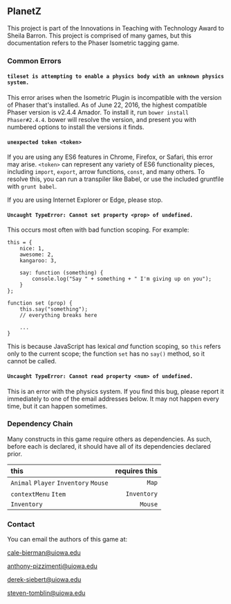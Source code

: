 ## PlanetZ

This project is part of the Innovations in Teaching with Technology Award to Sheila Barron. This project is comprised of
many games, but this documentation refers to the Phaser Isometric tagging game.


### Common Errors

#### `tileset is attempting to enable a physics body with an unknown physics system.`
This error arises when the Isometric Plugin is incompatible with the version of Phaser that's installed. As of June 22,
2016, the highest compatible Phaser version is v2.4.4 Amador. To install it, run `bower install Phaser#2.4.4`. bower will
resolve the version, and present you with numbered options to install the versions it finds.

#### `unexpected token <token>`
If you are using any ES6 features in Chrome, Firefox, or Safari, this error may arise. `<token>` can represent any variety
of ES6 functionality pieces, including `import`, `export`, arrow functions, `const`, and many others. To resolve this,
you can run a transpiler like Babel, or use the included gruntfile with `grunt babel`.

If you are using Internet Explorer or Edge, please stop.

#### `Uncaught TypeError: Cannot set property <prop> of undefined.`
This occurs most often with bad function scoping. For example:

    this = {
        nice: 1,
        awesome: 2,
        kangaroo: 3,
        
        say: function (something) {
            console.log("Say " + something + " I'm giving up on you");
        }
    };
    
    function set (prop) {
        this.say("something");
        // everything breaks here
        
        ...
    }

This is because JavaScript has lexical *and* function scoping, so `this` refers only to the current scope; the function
`set` has no `say()` method, so it cannot be called.

#### `Uncaught TypeError: Cannot read property <num> of undefined.`
This is an error with the physics system. If you find this bug, please report it immediately to one of the email addresses
below. It may not happen every time, but it can happen sometimes.

### Dependency Chain

Many constructs in this game require others as dependencies. As such, before each is declared, it should have all of
its dependencies declared prior.

|  this | requires this |
| :---  | -----------: |
| `Animal` `Player` `Inventory` `Mouse` | `Map` |
| `contextMenu` `Item` | `Inventory` |
| `Inventory` | `Mouse` |


### Contact

You can email the authors of this game at:

cale-bierman@uiowa.edu

anthony-pizzimenti@uiowa.edu

derek-siebert@uiowa.edu

steven-tomblin@uiowa.edu